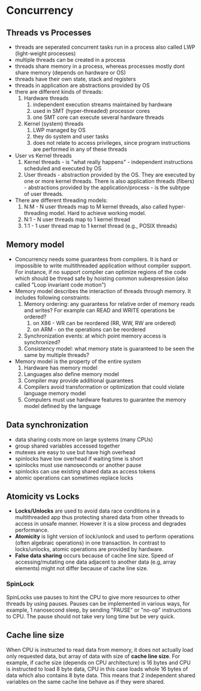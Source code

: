 # Concurrency
## Threads vs Processes
* threads are seperated concurrent tasks run in a process also called LWP (light-weight processes)
* multiple threads can be created in a process
* threads share memory in a process, whereas processes mostly dont share memory (depends on hardware or OS)
* threads have their own state, stack and registers
* threads in application are abstractions provided by OS
* there are different kinds of threads:
    1. Hardware threads
        1. independent execution streams maintained by hardware
        2. used in SMT (hyper-threaded) processor cores
        3. one SMT core can execute several hardware threads
    2. Kernel (system) threads
        1. LWP managed by OS
        2. they do system and user tasks
        3. does not relate to access privileges, since program instructions are performed in any of these threads
* User vs Kernel threads
    1. Kernel threads - is "what really happens" - independent instructions scheduled and executed by OS
    2. User threads - abstraction provided by the OS. They are executed by one or more kernel threads. There is also application threads (fibers) - abstractions provided by the application/process - is the subtype of user threads.
* There are different threading models:
    1. N:M - N user threads map to M kernel threads, also called hyper-threading model. Hard to achieve working model.
    2. N:1 - N user threads map to 1 kernel thread
    3. 1:1 - 1 user thread map to 1 kernel thread (e.g., POSIX threads)

## Memory model
* Concurrency needs some guarantess from compilers. It is hard or impossible to write multithreaded application without compiler support. For instance, if no support compiler can optimize regions of the code which should be thread safe by hoisting common subexpression (also called "Loop invariant code motion")
* Memory model describes the interaction of threads through memory. It includes following constraints:
    1. Memory ordering: any guarantess for relative order of memory reads and writes? For example can READ and WRITE operations be ordered?
        1. on X86 - WR can be reordered (RR, WW, RW are ordered)
        2. on ARM - on the operations can be reordered
    3. Synchronization events: at which point memory access is synchronized?
    4. Consistency model: what memory state is guaranteed to be seen the same by multiple threads?
* Memory model is the property of the entire system 
    1. Hardware has memory model
    2. Languages also define memory model
    3. Compiler may provide additional guarantees
    4. Compilers avoid transformation or optimization that could violate language memory model
    5. Compulers must use hardware features to guarantee the memory model defined by the language

## Data synchronization
* data sharing costs more on large systems (many CPUs)
* group shared variables accessed together
* mutexes are easy to use but have high overhead
* spinlocks have low overhead if waiting time is short
* spinlocks must use nanoseconds or another pause
* spinlocks can use existing shared data as access tokens
* atomic operations can sometimes replace locks

## Atomicity vs Locks
* **Locks/Unlocks** are used to avoid data race conditions in a multithreaded app thus protecting shared data from other threads to access in unsafe manner. However it is a slow process and degrades performance.
* **Atomicity** is light version of lock/unlock and used to perform operations (often algebraic operations) in one transaction. In contrast to locks/unlocks, atomic operations are provided by hardware.
* **False data sharing** occurs because of cache line size. Speed of accessing/mutating one data adjacent to another data (e.g, array elements) might not differ because of cache line size.

### SpinLock
SpinLocks use pauses to hint the CPU to give more resources to other threads by using pauses. Pauses can be implemented in various ways, for example, 1 nanosecond sleep, by sending "PAUSE" or "no-op" instructions to CPU. The pause should not take very long time but be very quick.

## Cache line size
When CPU is instructed to read data from memory, it does not actually load only requested data, but array of data with size of **cache line size**. For example, if cache size (depends on CPU architecture) is 16 bytes and CPU is instructed to load 8 byte data, CPU in this case loads whole 16 bytes of data which also contains 8 byte data. This means that 2 independent shared variables on the same cache line behave as if they were shared.
